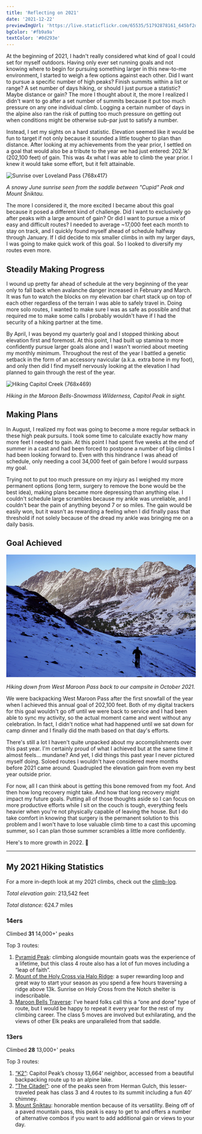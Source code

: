 ```yaml
---
title: 'Reflecting on 2021'
date: '2021-12-22'
previewImgUrl: 'https://live.staticflickr.com/65535/51792878161_645bf2d9db_b.jpg'
bgColor: '#fb9a9a'
textColor: '#0d293e'
---
```


At the beginning of 2021, I hadn't really considered what kind of goal I could set for myself outdoors. Having only ever set running goals and not knowing where to begin for pursuing something larger in this new-to-me environment, I started to weigh a few options against each other. Did I want to pursue a specific number of high peaks? Finish summits within a list or range? A set number of days hiking, or should I just pursue a statistic? Maybe distance or gain? The more I thought about it, the more I realized I didn't want to go after a set number of summits because it put too much pressure on any one individual climb. Logging a certain number of days in the alpine also ran the risk of putting too much pressure on getting out when conditions might be otherwise sub-par just to satisfy a number.

Instead, I set my sights on a hard statistic. Elevation seemed like it would be fun to target if not only because it sounded a little tougher to plan than distance. After looking at my achievements from the year prior, I settled on a goal that would also be a tribute to the year we had just entered: 202.1k’ (202,100 feet) of gain. This was 4x what I was able to climb the year prior. I knew it would take some effort, but it felt attainable.

![Sunrise over Loveland Pass {768x417}](https://live.staticflickr.com/65535/51792878161_645bf2d9db_b.jpg)

_A snowy June sunrise seen from the saddle between "Cupid" Peak and Mount Sniktau._

The more I considered it, the more excited I became about this goal because it posed a different kind of challenge. Did I want to exclusively go after peaks with a large amount of gain? Or did I want to pursue a mix of easy and difficult routes? I needed to average ~17,000 feet each month to stay on track, and I quickly found myself ahead of schedule halfway through January. If I did decide to mix smaller climbs in with my larger days, I was going to make quick work of this goal. So I looked to diversify my routes even more.

## Steadily Making Progress

I wound up pretty far ahead of schedule at the very beginning of the year only to fall back when avalanche danger increased in February and March. It was fun to watch the blocks on my elevation bar chart stack up on top of each other regardless of the terrain I was able to safely travel in. Doing more solo routes, I wanted to make sure I was as safe as possible and that required me to make some calls I probably wouldn't have if I had the security of a hiking partner at the time.

By April, I was beyond my quarterly goal and I stopped thinking about elevation first and foremost. At this point, I had built up stamina to more confidently pursue larger goals alone and I wasn't worried about meeting my monthly minimum. Throughout the rest of the year I battled a genetic setback in the form of an accessory navicular (a.k.a. extra bone in my foot), and only then did I find myself nervously looking at the elevation I had planned to gain through the rest of the year.

![Hiking Capitol Creek {768x469}](https://live.staticflickr.com/65535/51847144977_c42bf68c93_b.jpg)

_Hiking in the Maroon Bells-Snowmass Wilderness, Capitol Peak in sight._

## Making Plans

In August, I realized my foot was going to become a more regular setback in these high peak pursuits. I took some time to calculate exactly how many more feet I needed to gain. At this point I had spent five weeks at the end of summer in a cast and had been forced to postpone a number of big climbs I had been looking forward to. Even with this hindrance I was ahead of schedule, only needing a cool 34,000 feet of gain before I would surpass my goal.

Trying not to put too much pressure on my injury as I weighed my more permanent options (long term, surgery to remove the bone would be the best idea), making plans became more depressing than anything else. I couldn't schedule large scrambles because my ankle was unreliable, and I couldn't bear the pain of anything beyond 7 or so miles. The gain would be easily won, but it wasn't as rewarding a feeling when I did finally pass that threshold if not solely because of the dread my ankle was bringing me on a daily basis.

## Goal Achieved

![Descending West Maroon Pass {768x496}](https://raw.githubusercontent.com/kale-stew/climb-log/main/public/photos/west_maroon.jpeg)

_Hiking down from West Maroon Pass back to our campsite in October 2021._

We were backpacking West Maroon Pass after the first snowfall of the year when I achieved this annual goal of 202,100 feet. Both of my digital trackers for this goal wouldn't go off until we were back to service and I had been able to sync my activity, so the actual moment came and went without any celebration. In fact, I didn't notice what had happened until we sat down for camp dinner and I finally did the math based on that day's efforts.

There's still a lot I haven't quite unpacked about my accomplishments over this past year. I'm certainly proud of what I achieved but at the same time it almost feels... mundane? And yet, I did things this past year I never pictured myself doing. Soloed routes I wouldn't have considered mere months before 2021 came around. Quadrupled the elevation gain from even my best year outside prior.

For now, all I can think about is getting this bone removed from my foot. And then how long recovery might take. And how that long recovery might impact my future goals. Putting all of those thoughts aside so I can focus on more productive efforts while I sit on the couch is tough, everything feels heavier when you're not physically capable of leaving the house. But I do take comfort in knowing that surgery is the permanent solution to this problem and I won't have to lose valuable climb time to a cast this upcoming summer, so I can plan those summer scrambles a little more confidently.

Here's to more growth in 2022. 🍻

---

## My 2021 Hiking Statistics

For a more in-depth look at my 2021 climbs, check out the [climb-log](https://kylies.photos/climb-log).

_Total elevation gain:_ 213,542 feet

_Total distance:_ 624.7 miles

### 14ers

Climbed **31** 14,000+' peaks

Top 3 routes:

1. [Pyramid Peak](https://kalestew.notion.site/Pyramid-Peak-924fb3288a654ed69d3d4fc1e084a8dd): climbing alongside mountain goats was the experience of a lifetime, but this class 4 route also has a lot of fun moves including a “leap of faith”.
2. [Mount of the Holy Cross via Halo Ridge](https://kalestew.notion.site/Mount-of-the-Holy-Cross-via-Halo-Ridge-d293c97a885a4721bf9c6eeb6b67d182): a super rewarding loop and great way to start your season as you spend a few hours traversing a ridge above 13k. Sunrise on Holy Cross from the Notch shelter is indescribable.
3. [Maroon Bells Traverse](https://kalestew.notion.site/Maroon-Bells-Traverse-3ee8a68ac1334e658e523c5bfd1821f2): I’ve heard folks call this a “one and done” type of route, but I would be happy to repeat it every year for the rest of my climbing career. The class 5 moves are involved but exhilarating, and the views of other Elk peaks are unparalleled from that saddle.

### 13ers

Climbed **28** 13,000+' peaks

Top 3 routes:

1. [“K2”](https://kalestew.notion.site/K2-Capitol-Peak-0a48efaa950749bb85ed60ed7f3f5760): Capitol Peak’s chossy 13,664’ neighbor, accessed from a beautiful backpacking route up to an alpine lake.
2. [”The Citadel”](https://kalestew.notion.site/The-Citadel-via-Herman-Gulch-92720531255f4d29ad0a7717634d55e3): one of the peaks seen from Herman Gulch, this lesser-traveled peak has class 3 and 4 routes to its summit including a fun 40’ chimney.
3. [Mount Sniktau](https://kalestew.notion.site/Mount-Sniktau-2fa7c780e25a4d2c8d888336768105f2): honorable mention because of its versatility. Being off of a paved mountain pass, this peak is easy to get to and offers a number of alternative combos if you want to add additional gain or views to your day.
